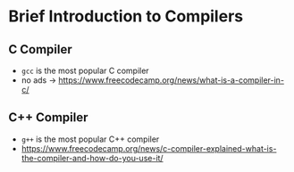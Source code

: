 # Brief Introduction to Compilers

## C Compiler
- `gcc` is the most popular C compiler
- no ads -> https://www.freecodecamp.org/news/what-is-a-compiler-in-c/

## C++ Compiler
- `g++` is the most popular C++ compiler
- https://www.freecodecamp.org/news/c-compiler-explained-what-is-the-compiler-and-how-do-you-use-it/
